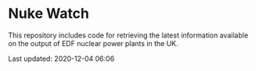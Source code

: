 # Nuke Watch

This repository includes code for retrieving the latest information available on the output of EDF nuclear power plants in the UK.

Last updated: 2020-12-04 06:06